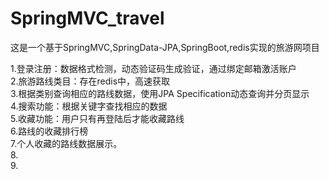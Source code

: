 # SpringMVC_travel
这是一个基于SpringMVC,SpringData-JPA,SpringBoot,redis实现的旅游网项目                                                           

1.登录注册：数据格式检测，动态验证码生成验证，通过绑定邮箱激活账户                                                                 
2.旅游路线类目：存在redis中，高速获取                                                                                           
3.根据类别查询相应的路线数据，使用JPA Specification动态查询并分页显示                                                                         
4.搜索功能：根据关键字查找相应的数据                                                                                                         
5.收藏功能：用户只有再登陆后才能收藏路线                                                                                                     
6.路线的收藏排行榜                                                                                                                         
7.个人收藏的路线数据展示。                                                                                                                   
8.                                                                                                                                         
9.
